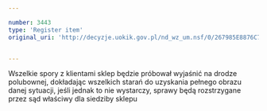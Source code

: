 ```yaml
---

number: 3443
type: 'Register item'
original_uri: 'http://decyzje.uokik.gov.pl/nd_wz_um.nsf/0/267985E8876C72A2C1257A4C003B74B1?OpenDocument'


---
```


Wszelkie spory z klientami sklep będzie próbował wyjaśnić na drodze polubownej, dokładając wszelkich starań do uzyskania pełnego obrazu danej sytuacji, jeśli jednak to nie wystarczy, sprawy będą rozstrzygane przez sąd właściwy dla siedziby sklepu
